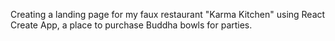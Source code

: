 Creating a landing page for my faux restaurant "Karma Kitchen" using React Create App, a place to purchase Buddha bowls for parties.
